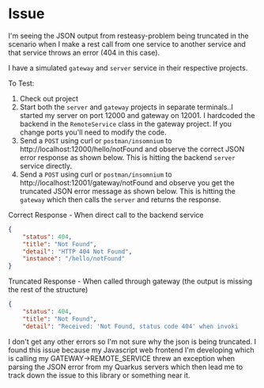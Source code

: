 # Issue
I'm seeing the JSON output from resteasy-problem being truncated in the scenario when I make a rest call from one service to another service and that service throws an error (404 in this case).


I have a simulated `gateway` and `server` service in their respective projects.

To Test:

1. Check out project
2. Start both the `server` and `gateway` projects in separate terminals..I started my server on port 12000 and gateway on 12001. I hardcoded the backend in the `RemoteService` class in the gateway project. If you change ports you'll need to modify the code.
3. Send a `POST` using curl or `postman/insomnium` to http://localhost:12000/hello/notFound and observe the correct JSON error  response as shown below. This is hitting the backend `server` service directly.
4. Send a `POST` using curl or `postman/insomnium` to http://localhost:12001/gateway/notFound and observe you get the truncated JSON error message as shown below. This is hitting the `gateway` which then calls the `server` and returns the response.

Correct Response - When direct call to the backend service
```json
{
	"status": 404,
	"title": "Not Found",
	"detail": "HTTP 404 Not Found",
	"instance": "/hello/notFound"
}
```
Truncated Response - When called through gateway (the output is missing the rest of the structure)
```json
{
	"status": 404,
	"title": "Not Found",
	"detail": "Received: 'Not Found, status code 404' when invoki
```

I don't get any other errors so I'm not sure why the json is being truncated. I found this issue because my Javascript web frontend I'm developing which is calling my GATEWAY->REMOTE_SERVICE threw an exception when parsing the JSON error from my Quarkus servers which then lead me to track down the issue to this library or something near it.

